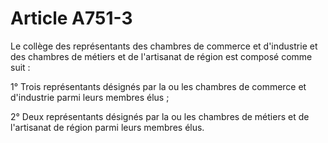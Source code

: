 # Article A751-3

Le collège des représentants des chambres de commerce et d'industrie et des       chambres de métiers et de l'artisanat de région est composé comme suit :

1° Trois représentants désignés par la ou les chambres de commerce et d'industrie parmi leurs membres élus ;

2° Deux représentants désignés par la ou les       chambres de métiers et de l'artisanat de région parmi leurs membres élus.
